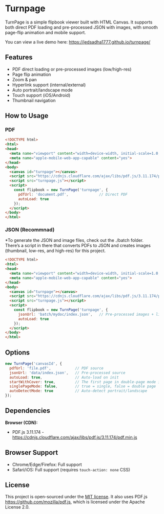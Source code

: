 # Turnpage 

TurnPage is a simple flipbook viewer built with HTML Canvas.
It supports both direct PDF loading and pre-processed JSON with images, with smooth page-flip animation and mobile support.

You can view a live demo here: 
https://jedsadha1777.github.io/turnpage/


## Features
- PDF direct loading or pre-processed images (low/high-res)
- Page flip animation
- Zoom & pan 
- Hyperlink support (internal/external)
- Auto portrait/landscape mode
- Touch support (iOS/Android)
- Thumbnail navigation


## How to Usage 

### PDF 

```html
<!DOCTYPE html>
<html>
<head>
  <meta name="viewport" content="width=device-width, initial-scale=1.0, maximum-scale=1.0, user-scalable=no">
  <meta name="apple-mobile-web-app-capable" content="yes">
</head>
<body>
  <canvas id="turnpage"></canvas>  
  <script src="https://cdnjs.cloudflare.com/ajax/libs/pdf.js/3.11.174/pdf.min.js"></script>
  <script src="turnpage.js"></script>
  <script>
    const flipbook = new TurnPage('turnpage', {
      pdfUrl: 'document.pdf',              // Direct PDF
      autoLoad: true
    });
  </script>
</body>
</html>
```

### JSON (Recommnad) 

*To generate the JSON and image files, check out the ./batch folder. There’s a script in there that converts PDFs to JSON and creates images (thumbnail, low-res, and high-res) for this project.

```html
<!DOCTYPE html>
<html>
<head>
  <meta name="viewport" content="width=device-width, initial-scale=1.0, maximum-scale=1.0, user-scalable=no">
  <meta name="apple-mobile-web-app-capable" content="yes">
</head>
<body>
  <canvas id="turnpage"></canvas>  
  <script src="https://cdnjs.cloudflare.com/ajax/libs/pdf.js/3.11.174/pdf.min.js"></script>
  <script src="turnpage.js"></script>
  <script>
    const flipbook = new TurnPage('turnpage', {
      jsonUrl: 'batch/mydoc/index.json',   // Pre-processed images + links
      autoLoad: true
    });
  </script>
</body>
</html>
```

## Options

```javascript
new TurnPage('canvasId', {
  pdfUrl: 'file.pdf',           // PDF source
  jsonUrl: 'data/index.json',   // Pre-processed source
  autoLoad: true,               // Auto-load on init
  startWithCover: true,         // The first page in double-page mode is empty / not empty
  singlePageMode: false,        // true = single, false = double page
  autoDetectMode: true          // Auto-detect portrait/landscape
});
```

## Dependencies

**Browser (CDN):**
- PDF.js 3.11.174 - https://cdnjs.cloudflare.com/ajax/libs/pdf.js/3.11.174/pdf.min.js



## Browser Support

- Chrome/Edge/Firefox: Full support
- Safari/iOS: Full support (requires `touch-action: none` CSS)

## License

This project is open-sourced under the [MIT license](https://opensource.org/licenses/MIT). 
It also uses PDF.js https://github.com/mozilla/pdf.js, which is licensed under the Apache License 2.0.